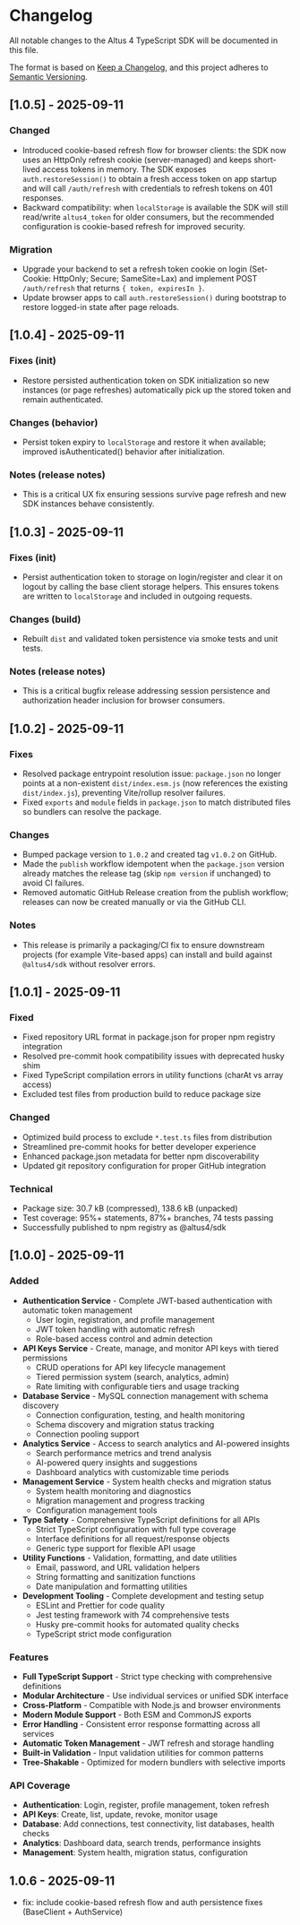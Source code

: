 # Changelog

All notable changes to the Altus 4 TypeScript SDK will be documented in this file.

The format is based on [Keep a Changelog](https://keepachangelog.com/en/1.0.0/),
and this project adheres to [Semantic Versioning](https://semver.org/spec/v2.0.0.html).

## [1.0.5] - 2025-09-11

### Changed

- Introduced cookie-based refresh flow for browser clients: the SDK now uses an HttpOnly refresh cookie (server-managed) and keeps short-lived access tokens in memory. The SDK exposes `auth.restoreSession()` to obtain a fresh access token on app startup and will call `/auth/refresh` with credentials to refresh tokens on 401 responses.
- Backward compatibility: when `localStorage` is available the SDK will still read/write `altus4_token` for older consumers, but the recommended configuration is cookie-based refresh for improved security.

### Migration

- Upgrade your backend to set a refresh token cookie on login (Set-Cookie: HttpOnly; Secure; SameSite=Lax) and implement POST `/auth/refresh` that returns `{ token, expiresIn }`.
- Update browser apps to call `auth.restoreSession()` during bootstrap to restore logged-in state after page reloads.

## [1.0.4] - 2025-09-11

### Fixes (init)

- Restore persisted authentication token on SDK initialization so new instances (or page refreshes) automatically pick up the stored token and remain authenticated.

### Changes (behavior)

- Persist token expiry to `localStorage` and restore it when available; improved isAuthenticated() behavior after initialization.

### Notes (release notes)

- This is a critical UX fix ensuring sessions survive page refresh and new SDK instances behave consistently.

## [1.0.3] - 2025-09-11

### Fixes (init)

- Persist authentication token to storage on login/register and clear it on logout by calling the base client storage helpers. This ensures tokens are written to `localStorage` and included in outgoing requests.

### Changes (build)

- Rebuilt `dist` and validated token persistence via smoke tests and unit tests.

### Notes (release notes)

- This is a critical bugfix release addressing session persistence and authorization header inclusion for browser consumers.

## [1.0.2] - 2025-09-11

### Fixes

- Resolved package entrypoint resolution issue: `package.json` no longer points at a non-existent `dist/index.esm.js` (now references the existing `dist/index.js`), preventing Vite/rollup resolver failures.
- Fixed `exports` and `module` fields in `package.json` to match distributed files so bundlers can resolve the package.

### Changes

- Bumped package version to `1.0.2` and created tag `v1.0.2` on GitHub.
- Made the `publish` workflow idempotent when the `package.json` version already matches the release tag (skip `npm version` if unchanged) to avoid CI failures.
- Removed automatic GitHub Release creation from the publish workflow; releases can now be created manually or via the GitHub CLI.

### Notes

- This release is primarily a packaging/CI fix to ensure downstream projects (for example Vite-based apps) can install and build against `@altus4/sdk` without resolver errors.

## [1.0.1] - 2025-09-11

### Fixed

- Fixed repository URL format in package.json for proper npm registry integration
- Resolved pre-commit hook compatibility issues with deprecated husky shim
- Fixed TypeScript compilation errors in utility functions (charAt vs array access)
- Excluded test files from production build to reduce package size

### Changed

- Optimized build process to exclude `*.test.ts` files from distribution
- Streamlined pre-commit hooks for better developer experience
- Enhanced package.json metadata for better npm discoverability
- Updated git repository configuration for proper GitHub integration

### Technical

- Package size: 30.7 kB (compressed), 138.6 kB (unpacked)
- Test coverage: 95%+ statements, 87%+ branches, 74 tests passing
- Successfully published to npm registry as @altus4/sdk

## [1.0.0] - 2025-09-11

### Added

- **Authentication Service** - Complete JWT-based authentication with automatic token management
  - User login, registration, and profile management
  - JWT token handling with automatic refresh
  - Role-based access control and admin detection
- **API Keys Service** - Create, manage, and monitor API keys with tiered permissions
  - CRUD operations for API key lifecycle management
  - Tiered permission system (search, analytics, admin)
  - Rate limiting with configurable tiers and usage tracking
- **Database Service** - MySQL connection management with schema discovery
  - Connection configuration, testing, and health monitoring
  - Schema discovery and migration status tracking
  - Connection pooling support
- **Analytics Service** - Access to search analytics and AI-powered insights
  - Search performance metrics and trend analysis
  - AI-powered query insights and suggestions
  - Dashboard analytics with customizable time periods
- **Management Service** - System health checks and migration status
  - System health monitoring and diagnostics
  - Migration management and progress tracking
  - Configuration management tools
- **Type Safety** - Comprehensive TypeScript definitions for all APIs
  - Strict TypeScript configuration with full type coverage
  - Interface definitions for all request/response objects
  - Generic type support for flexible API usage
- **Utility Functions** - Validation, formatting, and date utilities
  - Email, password, and URL validation helpers
  - String formatting and sanitization functions
  - Date manipulation and formatting utilities
- **Development Tooling** - Complete development and testing setup
  - ESLint and Prettier for code quality
  - Jest testing framework with 74 comprehensive tests
  - Husky pre-commit hooks for automated quality checks
  - TypeScript strict mode configuration

### Features

- **Full TypeScript Support** - Strict type checking with comprehensive definitions
- **Modular Architecture** - Use individual services or unified SDK interface
- **Cross-Platform** - Compatible with Node.js and browser environments
- **Modern Module Support** - Both ESM and CommonJS exports
- **Error Handling** - Consistent error response formatting across all services
- **Automatic Token Management** - JWT refresh and storage handling
- **Built-in Validation** - Input validation utilities for common patterns
- **Tree-Shakable** - Optimized for modern bundlers with selective imports

### API Coverage

- **Authentication**: Login, register, profile management, token refresh
- **API Keys**: Create, list, update, revoke, monitor usage
- **Database**: Add connections, test connectivity, list databases, health checks
- **Analytics**: Dashboard data, search trends, performance insights
- **Management**: System health, migration status, configuration

## 1.0.6 - 2025-09-11

- fix: include cookie-based refresh flow and auth persistence fixes (BaseClient + AuthService)
